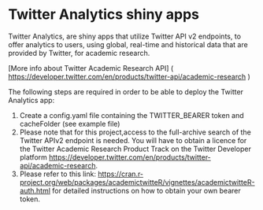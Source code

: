 # Twitter Αnalytics shiny apps

Twitter Analytics, are shiny apps that utilize Twitter API v2 endpoints, to offer analytics to users, using global, real-time and historical data that are provided by Twitter, for academic research.

[More info about Twitter Academic Research API] ( https://developer.twitter.com/en/products/twitter-api/academic-research )

The following steps are required in order to be able to deploy the Twitter Analytics app:

1. Create a config.yaml file containing the TWITTER_BEARER token and cacheFolder (see example file)
2. Please note that for this project,access to the full-archive search of the Twitter APIv2 endpoint is needed. You will have to obtain a licence for the Twitter Academic Research Product Track on the Twitter Developer platform <https://developer.twitter.com/en/products/twitter-api/academic-research>.
3. Please refer to this link: https://cran.r-project.org/web/packages/academictwitteR/vignettes/academictwitteR-auth.html for detailed instructions on how to obtain your own bearer token.
